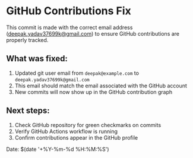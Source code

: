 # GitHub Contributions Fix

This commit is made with the correct email address (deepak.yadav37699k@gmail.com) to ensure GitHub contributions are properly tracked.

## What was fixed:
1. Updated git user email from `deepak@example.com` to `deepak.yadav37699k@gmail.com`
2. This email should match the email associated with the GitHub account
3. New commits will now show up in the GitHub contribution graph

## Next steps:
1. Check GitHub repository for green checkmarks on commits
2. Verify GitHub Actions workflow is running
3. Confirm contributions appear in the GitHub profile

Date: $(date '+%Y-%m-%d %H:%M:%S')
